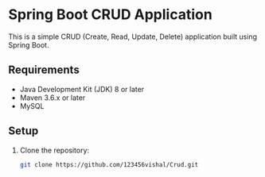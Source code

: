 # Spring Boot CRUD Application

This is a simple CRUD (Create, Read, Update, Delete) application built using Spring Boot.

## Requirements

- Java Development Kit (JDK) 8 or later
- Maven 3.6.x or later
- MySQL

## Setup

1. Clone the repository:

   ```bash
   git clone https://github.com/123456vishal/Crud.git
